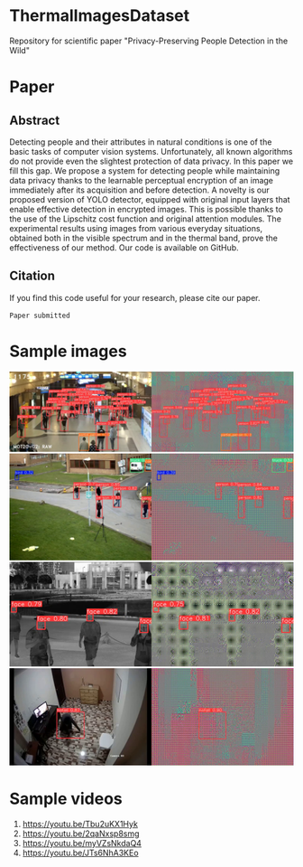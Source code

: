 # ThermalImagesDataset
Repository for scientific paper "Privacy-Preserving People Detection in the Wild"


# Paper
## Abstract
Detecting people and their attributes in natural conditions is one of the basic tasks of computer vision
systems. Unfortunately, all known algorithms do not provide even the slightest protection of data
privacy. In this paper we fill this gap. We propose a system for detecting people while maintaining data
privacy thanks to the learnable perceptual encryption of an image immediately after its acquisition
and before detection. A novelty is our proposed version of YOLO detector, equipped with original
input layers that enable effective detection in encrypted images. This is possible thanks to the use
of the Lipschitz cost function and original attention modules. The experimental results using images
from various everyday situations, obtained both in the visible spectrum and in the thermal band,
prove the effectiveness of our method. Our code is available on GitHub.

## Citation
If you find this code useful for your research, please cite our paper.
```
Paper submitted
```

# Sample images
![MOT20_2](sample_images/MOT20_2.png)
![PETS2009](sample_images/PETS09_2.png)
![TFW](sample_images/TFW_2.png)
![CAUCAFall](sample_images/CAUCAFall_2.png)

# Sample videos
1. https://youtu.be/Tbu2uKX1Hyk
2. https://youtu.be/2qaNxsp8smg
3. https://youtu.be/myVZsNkdaQ4
4. https://youtu.be/JTs6NhA3KEo
